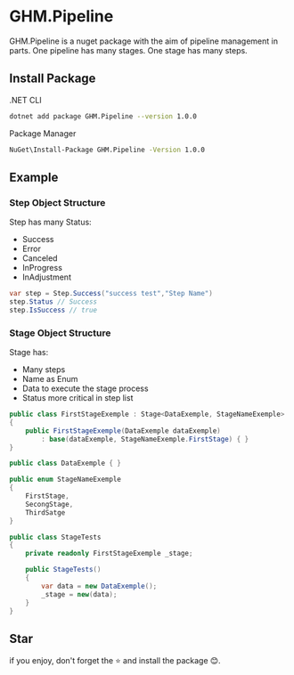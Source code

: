 # GHM.Pipeline

GHM.Pipeline is a nuget package with the aim of pipeline management in parts.
One pipeline has many stages.
One stage has many steps.

## Install Package

.NET CLI

```sh
dotnet add package GHM.Pipeline --version 1.0.0
```

Package Manager

```sh
NuGet\Install-Package GHM.Pipeline -Version 1.0.0
```

## Example

### Step Object Structure

Step has many Status:

- Success
- Error
- Canceled
- InProgress
- InAdjustment

```csharp
var step = Step.Success("success test","Step Name")
step.Status // Success
step.IsSuccess // true
```

### Stage Object Structure

Stage has:

- Many steps
- Name as Enum
- Data to execute the stage process
- Status more critical in step list

```csharp
public class FirstStageExemple : Stage<DataExemple, StageNameExemple>
{
    public FirstStageExemple(DataExemple dataExemple)
        : base(dataExemple, StageNameExemple.FirstStage) { }
}

public class DataExemple { }

public enum StageNameExemple
{
    FirstStage,
    SecongStage,
    ThirdSatge
}
```

```csharp
public class StageTests
{
    private readonly FirstStageExemple _stage;

    public StageTests()
    {
        var data = new DataExemple();
        _stage = new(data);
    }
}
```

## Star

if you enjoy, don't forget the ⭐ and install the package 😊.
